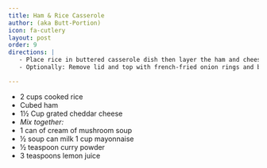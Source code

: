 ```yaml
---
title: Ham & Rice Casserole 
author: (aka Butt-Portion)
icon: fa-cutlery
layout: post
order: 9
directions: |
   - Place rice in buttered casserole dish then layer the ham and cheese. Mix the remaining ingredients and layer over cheese layer. Bake with lid on for 35 minutes at 350°. 
   - Optionally: Remove lid and top with french-fried onion rings and bake uncovered 5 minutes longer. 

---
```


<ul>
	<li>2 cups cooked rice</li>
	<li>Cubed ham</li>
	<li>1½ Cup grated cheddar cheese</li>
	<li> <em> Mix together: </em> </li>
	<li>1 can of cream of mushroom soup</li>
	<li>½ soup can milk 1 cup mayonnaise</li>
	<li>½ teaspoon curry powder</li>
	<li>3 teaspoons lemon juice</li>
</ul>